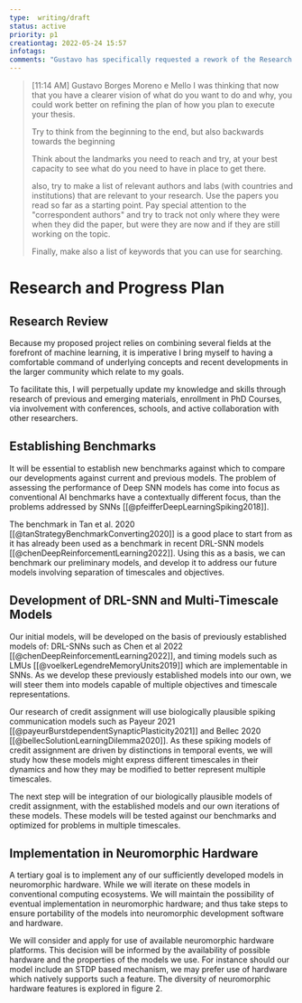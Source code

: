 ```yaml
---
type:  writing/draft
status: active 
priority: p1
creationtag: 2022-05-24 15:57
infotags:
comments: "Gustavo has specifically requested a rework of the Research Plan"
---
```


> [11:14 AM] Gustavo Borges Moreno e Mello
> I was thinking that now that you have a clearer vision of what do you want to do and why, you could work better on refining the plan of how you plan to execute your thesis.
> 
> Try to think from the beginning to the end, but also backwards towards the beginning
> 
> Think about the landmarks you need to reach and try, at your best capacity to see what do you need to have in place to get there.
> 
> also, try to make a list of relevant authors and labs (with countries and institutions) that are relevant to your research. Use the papers you read so far as a starting point. Pay special attention to the "correspondent authors" and try to track not only where they were when they did the paper, but were they are now and if they are still working on the topic.
> 
> Finally, make also a list of keywords that you can use for searching.

# Research and Progress Plan 
## Research Review
Because my proposed project relies on combining several
fields at the forefront of machine learning, it is imperative I bring
myself to having a comfortable command of underlying concepts and recent developments in the larger community which relate to my goals.

To facilitate this, I will perpetually update my knowledge and skills through research of previous and emerging materials, enrollment 
in PhD Courses, via involvement with conferences, schools, and active collaboration with other researchers. 

## Establishing Benchmarks
It will be essential to establish new benchmarks against which to compare our developments against current and previous models.
The problem of assessing the performance of Deep SNN models has come into focus as conventional AI benchmarks have a contextually different focus, than the problems addressed by SNNs [[@pfeifferDeepLearningSpiking2018]].

The benchmark in Tan et al. 2020 
[[@tanStrategyBenchmarkConverting2020]] is a good place to start from as it has already been used as a benchmark in recent DRL-SNN models [[@chenDeepReinforcementLearning2022]]. Using this as a basis, we can benchmark our preliminary models, and develop it to address our future models involving separation of timescales and objectives. 

## Development of DRL-SNN and Multi-Timescale Models
Our initial models, will be developed on the basis of previously established models of: DRL-SNNs such as Chen et al 2022 [[@chenDeepReinforcementLearning2022]], and timing models such as LMUs [[@voelkerLegendreMemoryUnits2019]] which are implementable in SNNs. As we develop these previously established models into our own, we will steer them into models capable of multiple objectives and timescale representations.

Our research of credit assignment will use biologically plausible spiking communication models such as Payeur 2021
[[@payeurBurstdependentSynapticPlasticity2021]] and Bellec 2020
[[@bellecSolutionLearningDilemma2020]]. As these spiking models of credit assignment are driven by distinctions in temporal events, we will study how these models might express different timescales in their dynamics and how they may be modified to better represent multiple timescales.  

The next step will be integration of our biologically plausible models of credit assignment, with the established models and our own iterations of these models. These models will be tested against our benchmarks and optimized for problems in multiple timescales.

## Implementation in Neuromorphic Hardware
A tertiary goal is to implement any of our sufficiently developed models in neuromorphic hardware. While we will iterate on these models in conventional computing ecosystems. We will maintain the possibility of eventual implementation in neuromorphic hardware; and thus take steps to ensure portability of the models into neuromorphic development software and hardware.

We will consider and apply for use of available neuromorphic hardware platforms. This decision will  be informed by the availability of possible hardware and the properties of the models we use. For instance should our model include an STDP based mechanism, we may prefer use of hardware which natively supports such a feature. The diversity of neuromorphic hardware features is explored in figure 2.